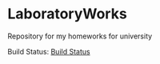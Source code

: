 # LaboratoryWorks

Repository for my homeworks for university

Build Status: [Build Status](https://travis-ci.org/mokeev1995/LaboratoryWorks.svg?branch=master)
